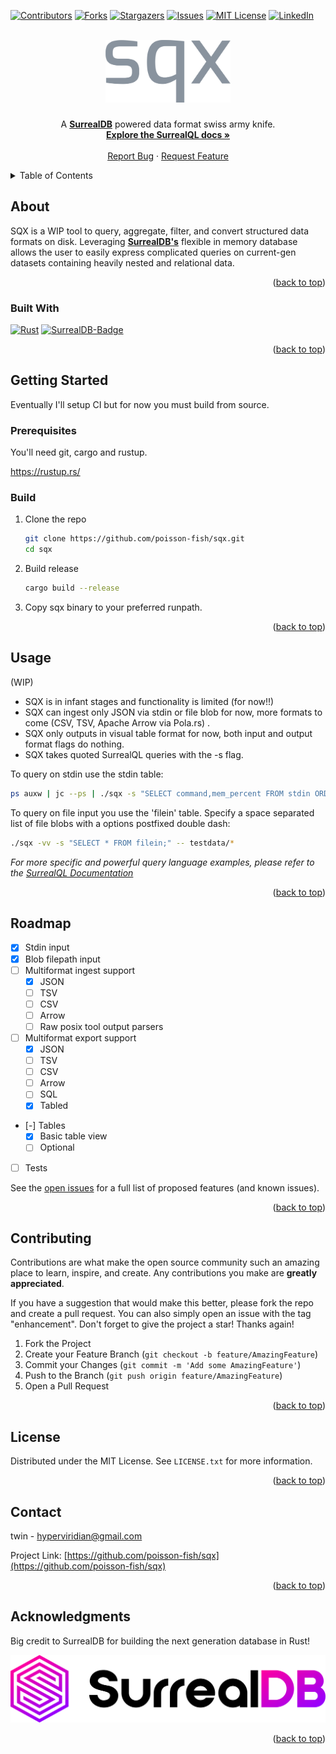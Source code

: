 <!-- Improved compatibility of back to top link: See: https://github.com/othneildrew/Best-README-Template/pull/73 -->
<a name="readme-top"></a>
<!--
*** Thanks for checking out the Best-README-Template. If you have a suggestion
*** that would make this better, please fork the repo and create a pull request
*** or simply open an issue with the tag "enhancement".
*** Don't forget to give the project a star!
*** Thanks again! Now go create something AMAZING! :D
-->



<!-- PROJECT SHIELDS -->
<!--
*** I'm using markdown "reference style" links for readability.
*** Reference links are enclosed in brackets [ ] instead of parentheses ( ).
*** See the bottom of this document for the declaration of the reference variables
*** for contributors-url, forks-url, etc. This is an optional, concise syntax you may use.
*** https://www.markdownguide.org/basic-syntax/#reference-style-links
-->
[![Contributors][contributors-shield]][contributors-url]
[![Forks][forks-shield]][forks-url]
[![Stargazers][stars-shield]][stars-url]
[![Issues][issues-shield]][issues-url]
[![MIT License][license-shield]][license-url]
[![LinkedIn][linkedin-shield]][linkedin-url]



<!-- PROJECT LOGO -->
<br />
<div align="center">
  <a href="https://github.com/udidifier/sqx">
    <img src="images/logo.png" alt="Logo" width="200" height="100">
  </a>

  <h3 align="center"></h3>

  <p align="center">
    A <a href="https://surrealdb.com/"><strong>SurrealDB</strong></a> powered data format swiss army knife.
    <br />
    <a href="https://surrealdb.com/docs/surrealql"><strong>Explore the SurrealQL docs »</strong></a>
    <br />
    <br />
    <a href="https://github.com/poisson-fish/sqx/issues">Report Bug</a>
    ·
    <a href="https://github.com/poisson-fish/sqx/issues">Request Feature</a>
  </p>
</div>



<!-- TABLE OF CONTENTS -->
<details>
  <summary>Table of Contents</summary>
  <ol>
    <li>
      <a href="#about">About</a>
      <ul>
        <li><a href="#built-with">Built With</a></li>
      </ul>
    </li>
    <li>
      <a href="#getting-started">Getting Started</a>
      <ul>
        <li><a href="#prerequisites">Prerequisites</a></li>
        <li><a href="#build">Build</a></li>
      </ul>
    </li>
    <li><a href="#usage">Usage</a></li>
    <li><a href="#roadmap">Roadmap</a></li>
    <li><a href="#contributing">Contributing</a></li>
    <li><a href="#license">License</a></li>
    <li><a href="#contact">Contact</a></li>
    <li><a href="#acknowledgments">Acknowledgments</a></li>
  </ol>
</details>



<!-- ABOUT THE PROJECT -->
## About

<!-- [![Product Name Screen Shot][product-screenshot]](https://example.com) -->

SQX is a WIP tool to query, aggregate, filter, and convert structured data formats on disk. Leveraging <a href="https://surrealdb.com/"><strong>SurrealDB's</strong></a> flexible in memory database allows the user to easily express complicated queries on current-gen datasets containing heavily nested and relational data.

<p align="right">(<a href="#readme-top">back to top</a>)</p>



### Built With

[![Rust][Rust]][rust-url] [![SurrealDB-Badge][SurrealDB-Badge]][surrealdb-url]

<p align="right">(<a href="#readme-top">back to top</a>)</p>



<!-- GETTING STARTED -->
## Getting Started

Eventually I'll setup CI but for now you must build from source.

### Prerequisites

You'll need git, cargo and rustup.

https://rustup.rs/

### Build


1. Clone the repo
   ```sh
   git clone https://github.com/poisson-fish/sqx.git
   cd sqx
   ```
2. Build release
   ```sh
   cargo build --release
   ```
3. Copy sqx binary to your preferred runpath.

<p align="right">(<a href="#readme-top">back to top</a>)</p>



<!-- USAGE EXAMPLES -->
## Usage

(WIP)
* SQX is in infant stages and functionality is limited (for now!!)
* SQX can ingest only JSON via stdin or file blob for now, more formats to come (CSV, TSV, Apache Arrow via Pola.rs) .
* SQX only outputs in visual table format for now, both input and output format flags do nothing. 
* SQX takes quoted SurrealQL queries with the -s flag.

To query on stdin use the stdin table:
```sh
ps auxw | jc --ps | ./sqx -s "SELECT command,mem_percent FROM stdin ORDER BY mem_percent DESC LIMIT 10;"
```

To query on file input you use the 'filein' table.
Specify a space separated list of file blobs with a options postfixed double dash:
```sh
./sqx -vv -s "SELECT * FROM filein;" -- testdata/* 
```

_For more specific and powerful query language examples, please refer to the [SurrealQL Documentation](https://surrealdb.com/docs/surrealql)_

<p align="right">(<a href="#readme-top">back to top</a>)</p>



<!-- ROADMAP -->
## Roadmap
- [x] Stdin input
- [x] Blob filepath input
- [ ] Multiformat ingest support
    - [x] JSON
    - [ ] TSV
    - [ ] CSV
    - [ ] Arrow
    - [ ] Raw posix tool output parsers
- [ ] Multiformat export support
    - [x] JSON
    - [ ] TSV
    - [ ] CSV
    - [ ] Arrow
    - [ ] SQL
    - [x] Tabled
- [-] Tables
    - [x] Basic table view
    - [ ] Optional
- [ ] Tests


See the [open issues](https://github.com/poisson-fish/sqx/issues) for a full list of proposed features (and known issues).

<p align="right">(<a href="#readme-top">back to top</a>)</p>



<!-- CONTRIBUTING -->
## Contributing

Contributions are what make the open source community such an amazing place to learn, inspire, and create. Any contributions you make are **greatly appreciated**.

If you have a suggestion that would make this better, please fork the repo and create a pull request. You can also simply open an issue with the tag "enhancement".
Don't forget to give the project a star! Thanks again!

1. Fork the Project
2. Create your Feature Branch (`git checkout -b feature/AmazingFeature`)
3. Commit your Changes (`git commit -m 'Add some AmazingFeature'`)
4. Push to the Branch (`git push origin feature/AmazingFeature`)
5. Open a Pull Request

<p align="right">(<a href="#readme-top">back to top</a>)</p>



<!-- LICENSE -->
## License

Distributed under the MIT License. See `LICENSE.txt` for more information.

<p align="right">(<a href="#readme-top">back to top</a>)</p>



<!-- CONTACT -->
## Contact

twin - hyperviridian@gmail.com

Project Link: [https://github.com/poisson-fish/sqx](https://github.com/poisson-fish/sqx)

<p align="right">(<a href="#readme-top">back to top</a>)</p>



<!-- ACKNOWLEDGMENTS -->
## Acknowledgments

Big credit to SurrealDB for building the next generation database in Rust!

![SurrealDB](https://raw.githubusercontent.com/surrealdb/surrealdb/main/img/logo.svg)

<p align="right">(<a href="#readme-top">back to top</a>)</p>



<!-- MARKDOWN LINKS & IMAGES -->
<!-- https://www.markdownguide.org/basic-syntax/#reference-style-links -->
[SurrealDB-Badge]: https://img.shields.io/badge/SurrealDB-FF00A0?logo=surrealdb&logoColor=fff&style=for-the-badge
[surrealdb-url]: https://surrealdb.com/
[Rust]: https://img.shields.io/badge/rust-B94700?style=for-the-badge&logo=rust&logoColor=white
[rust-url]: https://www.rust-lang.org/
[contributors-shield]: https://img.shields.io/github/contributors/othneildrew/Best-README-Template.svg?style=for-the-badge
[contributors-url]: https://github.com/othneildrew/Best-README-Template/graphs/contributors
[forks-shield]: https://img.shields.io/github/forks/othneildrew/Best-README-Template.svg?style=for-the-badge
[forks-url]: https://github.com/othneildrew/Best-README-Template/network/members
[stars-shield]: https://img.shields.io/github/stars/othneildrew/Best-README-Template.svg?style=for-the-badge
[stars-url]: https://github.com/othneildrew/Best-README-Template/stargazers
[issues-shield]: https://img.shields.io/github/issues/othneildrew/Best-README-Template.svg?style=for-the-badge
[issues-url]: https://github.com/othneildrew/Best-README-Template/issues
[license-shield]: https://img.shields.io/github/license/othneildrew/Best-README-Template.svg?style=for-the-badge
[license-url]: https://github.com/othneildrew/Best-README-Template/blob/master/LICENSE.txt
[linkedin-shield]: https://img.shields.io/badge/-LinkedIn-black.svg?style=for-the-badge&logo=linkedin&colorB=555
[linkedin-url]: https://linkedin.com/in/othneildrew
[product-screenshot]: images/screenshot.png
[Next.js]: https://img.shields.io/badge/next.js-000000?style=for-the-badge&logo=nextdotjs&logoColor=white
[Next-url]: https://nextjs.org/
[React.js]: https://img.shields.io/badge/React-20232A?style=for-the-badge&logo=react&logoColor=61DAFB
[React-url]: https://reactjs.org/
[Vue.js]: https://img.shields.io/badge/Vue.js-35495E?style=for-the-badge&logo=vuedotjs&logoColor=4FC08D
[Vue-url]: https://vuejs.org/
[Angular.io]: https://img.shields.io/badge/Angular-DD0031?style=for-the-badge&logo=angular&logoColor=white
[Angular-url]: https://angular.io/
[Svelte.dev]: https://img.shields.io/badge/Svelte-4A4A55?style=for-the-badge&logo=svelte&logoColor=FF3E00
[Svelte-url]: https://svelte.dev/
[Laravel.com]: https://img.shields.io/badge/Laravel-FF2D20?style=for-the-badge&logo=laravel&logoColor=white
[Laravel-url]: https://laravel.com
[Bootstrap.com]: https://img.shields.io/badge/Bootstrap-563D7C?style=for-the-badge&logo=bootstrap&logoColor=white
[Bootstrap-url]: https://getbootstrap.com
[JQuery.com]: https://img.shields.io/badge/jQuery-0769AD?style=for-the-badge&logo=jquery&logoColor=white
[JQuery-url]: https://jquery.com 
